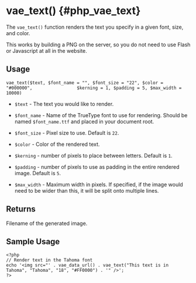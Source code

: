 # vae\_text() {#php_vae_text}

The `vae_text()` function renders the text you specify in a given font,
size, and color.

This works by building a PNG on the server, so you do not need to use
Flash or Javascript at all in the website.

## Usage

`vae_text($text, $font_name = "", $font_size = "22", $color = "#000000",                 $kerning = 1, $padding = 5, $max_width = 10000)`

-   `$text` - The text you would like to render.

-   `$font_name` - Name of the TrueType font to use for rendering.
    Should be named `$font_name.ttf` and placed in your document root.

-   `$font_size` - Pixel size to use. Default is `22`.

-   `$color` - Color of the rendered text.

-   `$kerning` - number of pixels to place between letters. Default is
    `1`.

-   `$padding` - number of pixels to use as padding in the entire
    rendered image. Default is `5`.

-   `$max_width` - Maximum width in pixels. If specified, if the image
    would need to be wider than this, it will be split onto
    multiple lines.

## Returns

Filename of the generated image.

## Sample Usage

    <?php
    // Render text in the Tahoma font
    echo '<img src="' . vae_data_url() . vae_text("This text is in Tahoma", "Tahoma", "18", "#FF0000") . '" />';
    ?>
